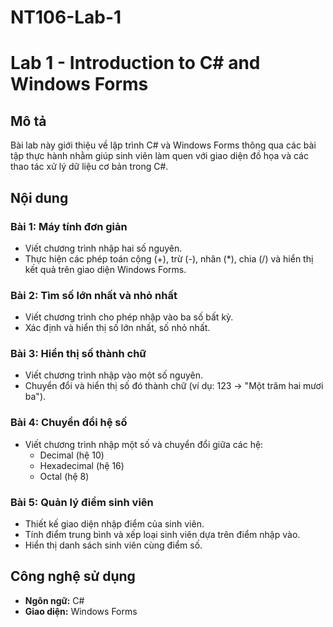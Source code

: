 # NT106-Lab-1

# Lab 1 - Introduction to C# and Windows Forms

## Mô tả
Bài lab này giới thiệu về lập trình C# và Windows Forms thông qua các bài tập thực hành nhằm giúp sinh viên làm quen với giao diện đồ họa và các thao tác xử lý dữ liệu cơ bản trong C#.

## Nội dung

### **Bài 1: Máy tính đơn giản**
- Viết chương trình nhập hai số nguyên.
- Thực hiện các phép toán cộng (+), trừ (-), nhân (*), chia (/) và hiển thị kết quả trên giao diện Windows Forms.

### **Bài 2: Tìm số lớn nhất và nhỏ nhất**
- Viết chương trình cho phép nhập vào ba số bất kỳ.
- Xác định và hiển thị số lớn nhất, số nhỏ nhất.

### **Bài 3: Hiển thị số thành chữ**
- Viết chương trình nhập vào một số nguyên.
- Chuyển đổi và hiển thị số đó thành chữ (ví dụ: 123 → "Một trăm hai mươi ba").

### **Bài 4: Chuyển đổi hệ số**
- Viết chương trình nhập một số và chuyển đổi giữa các hệ:
  - Decimal (hệ 10)
  - Hexadecimal (hệ 16)
  - Octal (hệ 8)

### **Bài 5: Quản lý điểm sinh viên**
- Thiết kế giao diện nhập điểm của sinh viên.
- Tính điểm trung bình và xếp loại sinh viên dựa trên điểm nhập vào.
- Hiển thị danh sách sinh viên cùng điểm số.

## Công nghệ sử dụng
- **Ngôn ngữ:** C#
- **Giao diện:** Windows Forms


